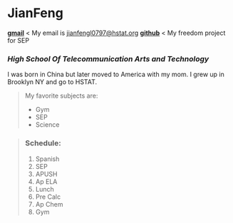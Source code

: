  # JianFeng #
 
 [**gmail**](https://mail.google.com/mail)  < My email is jianfengl0797@hstat.org 
 [**github**](https://github.com/jianfengl0797/sep11-freedom-project)  < My freedom project for SEP


 ### _High School Of Telecommunication Arts and Technology_ ###
 
 I was born in China but later moved to America with my mom. I grew up in Brooklyn NY and go to HSTAT. 
> My favorite subjects are:
> * Gym
> * SEP
> * Science


> ### Schedule: ###
>    1. Spanish
>    2. SEP
>    3. APUSH
>    4. Ap ELA
>    5. Lunch
>    6. Pre Calc
>    7. Ap Chem
>    8. Gym
    
